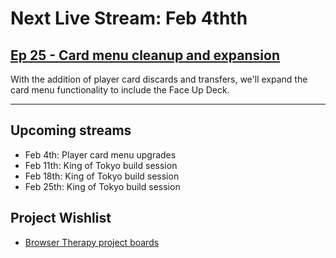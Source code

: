 # Next Live Stream: Feb 4thth
## [Ep 25 - Card menu cleanup and expansion](/blog/browser-therapy-e25)

With the addition of player card discards and transfers, we'll expand the card menu functionality to include the Face Up Deck.

---

## Upcoming streams
- Feb 4th: Player card menu upgrades
- Feb 11th: King of Tokyo build session
- Feb 18th: King of Tokyo build session
- Feb 25th: King of Tokyo build session

## Project Wishlist
- [Browser Therapy project boards](https://github.com/orgs/browsertherapy/projects)
